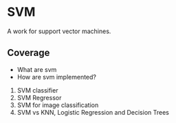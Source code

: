 # SVM
A work for support vector machines.
## Coverage
* What are svm
* How are svm implemented?

1. SVM classifier
2. SVM Regressor
3. SVM for image classification
4. SVM vs KNN, Logistic Regression and Decision Trees
   
